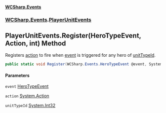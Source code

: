 #### [WCSharp.Events](index.md 'index')
### [WCSharp.Events](WCSharp.Events.md 'WCSharp.Events').[PlayerUnitEvents](WCSharp.Events.PlayerUnitEvents.md 'WCSharp.Events.PlayerUnitEvents')

## PlayerUnitEvents.Register(HeroTypeEvent, Action, int) Method

Registers [action](WCSharp.Events.PlayerUnitEvents.Register(WCSharp.Events.HeroTypeEvent,System.Action,int).md#WCSharp.Events.PlayerUnitEvents.Register(WCSharp.Events.HeroTypeEvent,System.Action,int).action 'WCSharp.Events.PlayerUnitEvents.Register(WCSharp.Events.HeroTypeEvent, System.Action, int).action') to fire when [event](WCSharp.Events.PlayerUnitEvents.Register(WCSharp.Events.HeroTypeEvent,System.Action,int).md#WCSharp.Events.PlayerUnitEvents.Register(WCSharp.Events.HeroTypeEvent,System.Action,int).event 'WCSharp.Events.PlayerUnitEvents.Register(WCSharp.Events.HeroTypeEvent, System.Action, int).event') is triggered for any hero of [unitTypeId](WCSharp.Events.PlayerUnitEvents.Register(WCSharp.Events.HeroTypeEvent,System.Action,int).md#WCSharp.Events.PlayerUnitEvents.Register(WCSharp.Events.HeroTypeEvent,System.Action,int).unitTypeId 'WCSharp.Events.PlayerUnitEvents.Register(WCSharp.Events.HeroTypeEvent, System.Action, int).unitTypeId').

```csharp
public static void Register(WCSharp.Events.HeroTypeEvent @event, System.Action action, int unitTypeId);
```
#### Parameters

<a name='WCSharp.Events.PlayerUnitEvents.Register(WCSharp.Events.HeroTypeEvent,System.Action,int).event'></a>

`event` [HeroTypeEvent](WCSharp.Events.HeroTypeEvent.md 'WCSharp.Events.HeroTypeEvent')

<a name='WCSharp.Events.PlayerUnitEvents.Register(WCSharp.Events.HeroTypeEvent,System.Action,int).action'></a>

`action` [System.Action](https://docs.microsoft.com/en-us/dotnet/api/System.Action 'System.Action')

<a name='WCSharp.Events.PlayerUnitEvents.Register(WCSharp.Events.HeroTypeEvent,System.Action,int).unitTypeId'></a>

`unitTypeId` [System.Int32](https://docs.microsoft.com/en-us/dotnet/api/System.Int32 'System.Int32')
